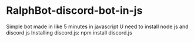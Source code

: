 # RalphBot-discord-bot-in-js
Simple bot made in like 5 minutes in javascript
U need to install node js and discord js
Installing discord.js:
npm install discord.js
